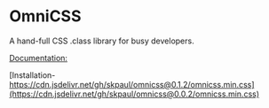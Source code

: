 # OmniCSS
A hand-full CSS .class library for busy developers.

[Documentation:](https://skpaul.github.io/omnicss/)

[Installation- https://cdn.jsdelivr.net/gh/skpaul/omnicss@0.1.2/omnicss.min.css](https://cdn.jsdelivr.net/gh/skpaul/omnicss@0.0.2/omnicss.min.css)
